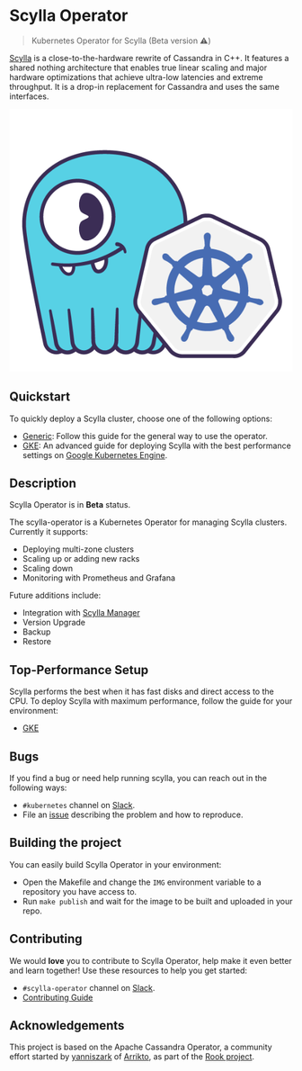 # Scylla Operator
> Kubernetes Operator for Scylla (Beta version :warning:)

[Scylla](https://www.scylladb.com) is a close-to-the-hardware rewrite of Cassandra in C++. It features a shared nothing architecture that enables true linear scaling and major hardware optimizations that achieve ultra-low latencies and extreme throughput. It is a drop-in replacement for Cassandra and uses the same interfaces.

![](logo.png)

## Quickstart

To quickly deploy a Scylla cluster, choose one of the following options:

* [Generic](docs/generic.md): Follow this guide for the general way to use the operator.
* [GKE](docs/gke.md): An advanced guide for deploying Scylla with the best performance settings on [Google Kubernetes Engine](https://cloud.google.com/kubernetes-engine).

## Description

Scylla Operator is in **Beta** status.

The scylla-operator is a Kubernetes Operator for managing Scylla clusters. Currently it supports:
* Deploying multi-zone clusters
* Scaling up or adding new racks
* Scaling down
* Monitoring with Prometheus and Grafana

Future additions include:
* Integration with [Scylla Manager](https://docs.scylladb.com/operating-scylla/manager/)
* Version Upgrade
* Backup
* Restore


## Top-Performance Setup

Scylla performs the best when it has fast disks and direct access to the CPU. To deploy Scylla with maximum performance, follow the guide for your environment:
* [GKE](docs/gke.md)


## Bugs

If you find a bug or need help running scylla, you can reach out in the following ways:
* `#kubernetes` channel on [Slack](https://scylladb-users-slackin.herokuapp.com/).
* File an [issue](https://github.com/scylladb/scylla-operator/issues) describing the problem and how to reproduce.

## Building the project

You can easily build Scylla Operator in your environment:
* Open the Makefile and change the `IMG` environment variable to a repository you have access to.
* Run `make publish` and wait for the image to be built and uploaded in your repo.

## Contributing

We would **love** you to contribute to Scylla Operator, help make it even better and learn together! Use these resources to help you get started:
* `#scylla-operator` channel on [Slack](https://scylladb-users-slackin.herokuapp.com/).
* [Contributing Guide](docs/contributing.md)

## Acknowledgements

This project is based on the Apache Cassandra Operator, a community effort started by [yanniszark](https://github.com/yanniszark) of [Arrikto](https://www.arrikto.com/), as part of the [Rook project](https://rook.io/).


